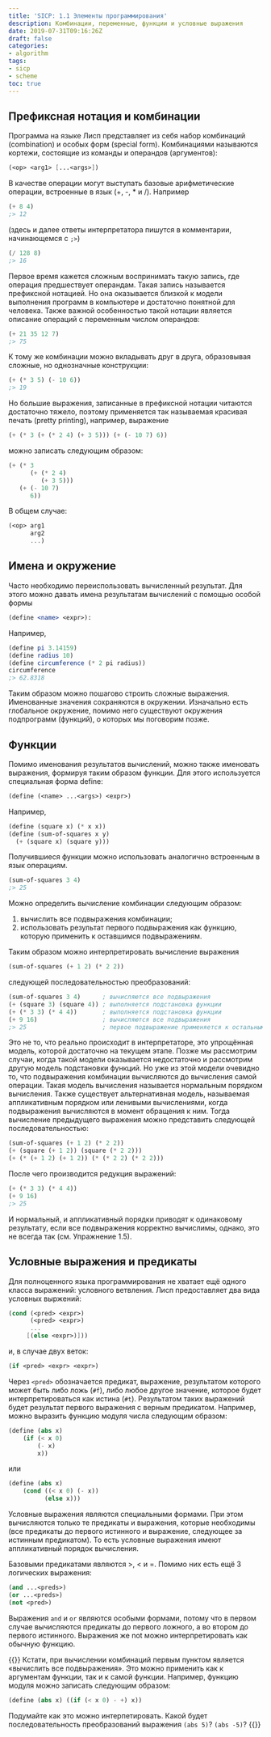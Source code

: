 ```yaml
---
title: 'SICP: 1.1 Элементы программирования'
description: Комбинации, переменные, функции и условные выражения
date: 2019-07-31T09:16:26Z
draft: false
categories:
- algorithm
tags:
- sicp
- scheme
toc: true
---
```


## Префиксная нотация и комбинации

Программа на языке Лисп представляет из себя набор комбинаций (combination) и особых форм (special form). Комбинациями называются кортежи, состоящие из команды и операндов (аргументов):
```scheme
(<op> <arg1> [...<args>])
```

В качестве операции могут выступать базовые арифметические операции, встроенные в язык (+, -, * и /). Например
```scheme
(+ 8 4)
;> 12
```
(здесь и далее ответы интерпретатора пишутся в комментарии, начинающемся с `;>`)
```scheme
(/ 128 8)
;> 16
```

Первое время кажется сложным воспринимать такую запись, где операция предшествует операндам. Такая запись называется префиксной нотацией. Но она оказывается близкой к модели выполнения программ в компьютере и достаточно понятной для человека. Также важной особенностью такой нотации является описание операций с переменным числом операндов:
```scheme
(+ 21 35 12 7)
;> 75
```
К тому же комбинации можно вкладывать друг в друга, образовывая сложные, но однозначные конструкции:
```scheme
(+ (* 3 5) (- 10 6))
;> 19
```

Но большие выражения, записанные в префиксной нотации читаются достаточно тяжело, поэтому применяется так называемая красивая печать (pretty printing), например, выражение
```scheme
(+ (* 3 (+ (* 2 4) (+ 3 5))) (+ (- 10 7) 6))
```
можно записать следующим образом:
```scheme
(+ (* 3
      (+ (* 2 4)
         (+ 3 5)))
   (+ (- 10 7)
      6))
```

В общем случае:
```scheme
(<op> arg1
      arg2
      ...)
```

## Имена и окружение

Часто необходимо переиспользовать вычисленный результат. Для этого можно давать имена результатам вычислений с помощью особой формы

```scheme
(define <name> <expr>):
```

Например,
```scheme
(define pi 3.14159)
(define radius 10)
(define circumference (* 2 pi radius))
circumference
;> 62.8318
```

Таким образом можно пошагово строить сложные выражения. Именованные значения сохраняются в окружении. Изначально есть глобальное окружение, помимо него существуют окружения подпрограмм (функций), о которых мы поговорим позже.

## Функции

Помимо именования результатов вычислений, можно также именовать выражения, формируя таким образом функции. Для этого используется специальная форма define:
```scheme
(define (<name> ...<args>) <expr>)
```
Например,
```scheme
(define (square x) (* x x))
(define (sum-of-squares x y)
  (+ (square x) (square y)))
```
Получившиеся функции можно использовать аналогично встроенным в язык операциям.
```scheme
(sum-of-squares 3 4)
;> 25
```

Можно определить вычисление комбинации следующим образом:
1. вычислить все подвыражения комбинации;
2. использовать результат первого подвыражения как функцию, которую применить к оставшимся подвыражениям.

Таким образом можно интерпретировать вычисление выражения
```scheme
(sum-of-squares (+ 1 2) (* 2 2))
```
следующей последовательностью преобразований:
```scheme
(sum-of-squares 3 4)      ; вычисляются все подвыражения
(+ (square 3) (square 4)) ; выполняется подстановка функции
(+ (* 3 3) (* 4 4))       ; выполняется подстановка функции
(+ 9 16)                  ; вычисляются все подвыражения
;> 25                     ; первое подвыражение применяется к остальным
```

Это не то, что реально происходит в интерпретаторе, это упрощённая модель, которой достаточно на текущем этапе. Позже мы рассмотрим случаи, когда такой модели оказывается недостаточно и рассмотрим другую модель подстановки функций. Но уже из этой модели очевидно то, что подвыражения комбинации вычисляются до вычисления самой операции. Такая модель вычисления называется нормальным порядком вычисления. Также существует альтернативная модель, называемая аппликативным порядком или ленивыми вычислениями, когда подвыражения вычисляются в момент обращения к ним. Тогда вычисление предыдущего выражения можно представить следующей последовательностью:
```scheme
(sum-of-squares (+ 1 2) (* 2 2))
(+ (square (+ 1 2)) (square (* 2 2)))
(+ (* (+ 1 2) (+ 1 2)) (* (* 2 2) (* 2 2)))
```
После чего производится редукция выражений:
```scheme
(+ (* 3 3) (* 4 4))
(+ 9 16)
;> 25
```

И нормальный, и аппликативный порядки приводят к одинаковому результату, если все подвыражения корректно вычислимы, однако, это не всегда так (см. Упражнение 1.5).

## Условные выражения и предикаты

Для полноценного языка программирования не хватает ещё одного класса выражений: условного ветвления. Лисп предоставляет два вида условных выржений:
```scheme
(cond (<pred> <expr>)
      (<pred> <expr>)
      ...
     [(else <expr>)]))
```
и, в случае двух веток:
```scheme
(if <pred> <expr> <expr>)
```
Через `<pred>` обозначается предикат, выражение, результатом которого может быть либо ложь (`#f`), либо любое другое значение, которое будет интерпретироваться как истина (`#t`). Результатом таких выражений будет результат первого выражения с верным предикатом. Например, можно выразить функцию модуля числа следующим образом:
```scheme
(define (abs x)
    (if (< x 0)
        (- x)
        x))
```
или
```scheme
(define (abs x)
    (cond ((< x 0) (- x))
          (else x)))
```

Условные выражения являются специальными формами. При этом вычисляются только те предикаты и выражения, которые необходимы (все предикаты до первого истинного и выражение, следующее за истинным предикатом). То есть условные выражения имеют аппликативный порядок вычисления.

Базовыми предикатами являются >, < и =. Помимо них есть ещё 3 логических выражения:
```scheme
(and ...<preds>)
(or ...<preds>)
(not <pred>)
```

Выражения `and` и `or` являются особыми формами, потому что в первом случае вычисляются предикаты до первого ложного, а во втором до первого истинного. Выражения же not можно интерпретировать как обычную функцию.

{{<note info>}}
Кстати, при вычислении комбинаций первым пунктом является «вычислить все подвыражения». Это можно применить как к аргументам функции, так и к самой функции. Например, функцию модуля можно записать следующим образом:
```scheme
(define (abs x) ((if (< x 0) - +) x))
```

Подумайте как это можно интерпетировать. Какой будет последовательность преобразований выражения `(abs 5)`? `(abs -5)`?
{{</note>}}